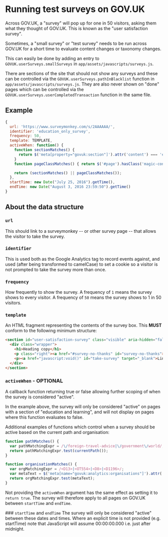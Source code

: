 # Running test surveys on GOV.UK

Across GOV.UK, a "survey" will pop up for one in 50 visitors, asking them what they thought of GOV.UK. This is known as the "user satisfaction survey".

Sometimes, a "small survey" or "test survey" needs to be run across GOV.UK for a short time to evaluate content changes or taxonomy changes.

This can easily be done by adding an entry to `GOVUK.userSurveys.smallSurveys` in `app/assets/javascripts/surveys.js`.

There are sections of the site that should not show any surveys and these can be controlled via the `GOVUK.userSurveys.pathInBlacklist` function in `app/assets/javascripts/surveys.js`.  They are also never shown on "done" pages which can be controlled via the `GOVUK.userSurveys.userCompletedTransaction` function in the same file.

## Example

```javascript
{
  url: 'https://www.surveymonkey.com/s/2AAAAAA/',
  identifier: 'education_only_survey',
  frequency: 50,
  template: TEMPLATE,
  activeWhen: function() {
    function sectionMatches() {
      return $('meta[property="govuk:section"]').attr('content') === 'education and learning';
    }
    function pageClassMatches() { return $('#page').hasClass('magic-content'); }

    return (sectionMatches() || pageClassMatches());
  },
  startTime: new Date("July 25, 2016").getTime(),
  endTime: new Date("August 3, 2016 23:59:50").getTime()
}
```

## About the data structure

### `url`
This should link to a surveymonkey -- or other survey page -- that allows the visitor to take the survey.

### `identifier`
This is used both as the Google Analytics tag to record events against, and used (after being transformed to camelCase) to set a cookie so a visitor is not prompted to take the survey more than once.

### `frequency`
How frequently to show the survey. A frequency of `1` means the survey shows to every visitor. A frequency of `50` means the survey shows to 1 in 50 visitors.

### `template`
An HTML fragment representing the contents of the survey box. This **MUST** conform to the following minimum structure:

```html
<section id="user-satisfaction-survey" class="visible" aria-hidden="false">
  <div class="wrapper">
    <h1>Heading copy</h1>
    <p class="right"><a href="#survey-no-thanks" id="survey-no-thanks">No thanks</a></p>
    <p><a href="javascript:void()" id="take-survey" target="_blank">Link text</a> This will open a short survey on another website</p>
  </div>
</section>
```

### `activeWhen` - OPTIONAL
A callback function returning true or false allowing further scoping of when the survey is considered "active".

In the example above, the survey will only be considered "active" on pages with a section of "education and learning", and will not display on pages where this function evaluates to false.

Additional examples of functions which control when a survey should be active based on the current path and organisation:

```javascript
function pathMatches() {
  var pathMatchingExpr = /\/foreign-travel-advice|\/government\/world/;
  return pathMatchingExpr.test(currentPath());
}

function organisationMatches() {
  var orgMatchingExpr = /<D13>|<OT554>|<D8>|<D1196>/;
  var metaText = $('meta[name="govuk:analytics:organisations"]').attr('content') || "";
  return orgMatchingExpr.test(metaText);
}
```

Not providing the `activeWhen` argument has the same effect as setting it to `return true`. The survey will therefore apply to all pages on GOV.UK between `startTime` and `endTime`.

### `startTime` and `endTime`
The survey will only be considered "active" between these dates and times. Where an explicit time is not provided (e.g. startTime) note that JavaScript will assume 00:00:00.000 i.e. just after midnight.
